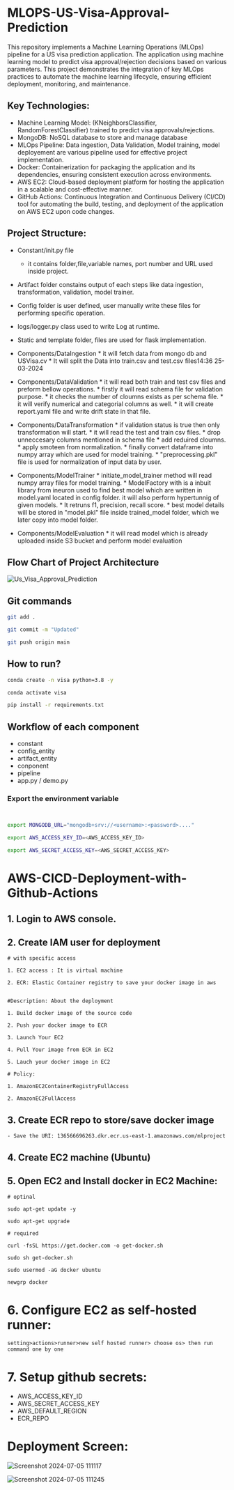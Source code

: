 # MLOPS-US-Visa-Approval-Prediction

This repository implements a Machine Learning Operations (MLOps) pipeline for a US visa prediction application. The application using machine learning model to predict visa approval/rejection decisions based on various parameters. This project demonstrates the integration of key MLOps practices to automate the machine learning lifecycle, ensuring efficient deployment, monitoring, and maintenance.


## Key Technologies:

-  Machine Learning Model: (KNeighborsClassifier, RandomForestClassifier) trained to predict visa approvals/rejections.
-  MongoDB: NoSQL database to store and manage database 
-  MLOps Pipeline: Data ingestion, Data Validation, Model training, model deployement are various pipeline used for effective project implementation. 
-  Docker: Containerization for packaging the application and its dependencies, ensuring consistent execution across environments.
-  AWS EC2: Cloud-based deployment platform for hosting the application in a scalable and cost-effective manner.
- GitHub Actions: Continuous Integration and Continuous Delivery (CI/CD) tool for automating the build, testing, and deployment of the application on AWS EC2 upon code changes.


## Project Structure:

-  Constant/init.py file
	* it contains folder,file,variable names, port number and URL used inside project.
- Artifact folder constains output of each steps like data ingestion, transformation, validation, model trainer.
- Config folder is user defined, user manually write these files for performing specific operation.
-  logs/logger.py class used to write Log at runtime. 
- Static and template folder, files are used for flask implementation.
- Components/DataIngestion
		* it will fetch data from mongo db and USVisa.cv
	 	* It will split the Data into train.csv and test.csv files14:36 25-03-2024
-  Components/DataValidation 
		* it will read both train and test csv files and preform bellow operations.
		* firstly it will read schema file for validation purpose.
		* it checks the number of cloumns exists as per schema file.
		* it will verify numerical and categorial columns as well. 
		* it will create report.yaml file and write drift state in that file.
- Components/DataTransformation
		* if validation status is true then only transformation will start. 
		* it will read the test and train csv files. 
		* drop unneccesary columns mentioned in schema file 
		* add reduired cloumns. 
		* apply smoteen from normalization. 
		* finally convert dataframe into numpy array which are used for model training. 
		* "preprocessing.pkl" file is used for normalization of input data by user.
	
- Components/ModelTrainer
		* initiate_model_trainer method will read numpy array files for model training. 
		* ModelFactory with is a inbuit library from ineuron used to find best model which are written in model.yaml located in config folder. it will also perform hypertunnig of given models. 
		* It retruns f1, precision, recall score. 
		* best model details will be stored in "model.pkl" file inside trained_model folder, which we later copy into model folder.
-  Components/ModelEvaluation
		* it will read model which is already uploaded inside S3 bucket and perform model evaluation

## Flow Chart of Project Architecture
![Us_Visa_Approval_Prediction](https://github.com/data-pioneer/MLOPS-US-Visa-Approval-Prediction/assets/33811437/52e63fe6-aa57-404b-a2ed-c5a5151e8646)




## Git commands
```bash
git add .

git commit -m "Updated"

git push origin main
```

## How to run?

```bash
conda create -n visa python=3.8 -y
```

```bash
conda activate visa
```

```bash
pip install -r requirements.txt
```

## Workflow of each component 
- constant
- config_entity
- artifact_entity
- conponent
- pipeline
- app.py / demo.py


### Export the  environment variable
```bash


export MONGODB_URL="mongodb+srv://<username>:<password>...."

export AWS_ACCESS_KEY_ID=<AWS_ACCESS_KEY_ID>

export AWS_SECRET_ACCESS_KEY=<AWS_SECRET_ACCESS_KEY>
```



# AWS-CICD-Deployment-with-Github-Actions

## 1. Login to AWS console.

## 2. Create IAM user for deployment

	# with specific access

	1. EC2 access : It is virtual machine

	2. ECR: Elastic Container registry to save your docker image in aws


	#Description: About the deployment

	1. Build docker image of the source code

	2. Push your docker image to ECR

	3. Launch Your EC2 

	4. Pull Your image from ECR in EC2

	5. Lauch your docker image in EC2

	# Policy:

	1. AmazonEC2ContainerRegistryFullAccess

	2. AmazonEC2FullAccess

	
## 3. Create ECR repo to store/save docker image
    - Save the URI: 136566696263.dkr.ecr.us-east-1.amazonaws.com/mlproject

	
## 4. Create EC2 machine (Ubuntu) 

## 5. Open EC2 and Install docker in EC2 Machine:
	
	
	# optinal

	sudo apt-get update -y

	sudo apt-get upgrade
	
	# required

	curl -fsSL https://get.docker.com -o get-docker.sh

	sudo sh get-docker.sh

	sudo usermod -aG docker ubuntu

	newgrp docker
	
# 6. Configure EC2 as self-hosted runner:
    setting>actions>runner>new self hosted runner> choose os> then run command one by one


# 7. Setup github secrets:

   - AWS_ACCESS_KEY_ID
   - AWS_SECRET_ACCESS_KEY
   - AWS_DEFAULT_REGION
   - ECR_REPO

# Deployment Screen: 
![Screenshot 2024-07-05 111117](https://github.com/data-pioneer/MLOPS-US-Visa-Approval-Prediction/assets/33811437/40b23b93-c9de-41f3-8577-c3010429df58)



![Screenshot 2024-07-05 111245](https://github.com/data-pioneer/MLOPS-US-Visa-Approval-Prediction/assets/33811437/5cbbe228-6a5e-4ee6-b67d-5e0df9316e71)
